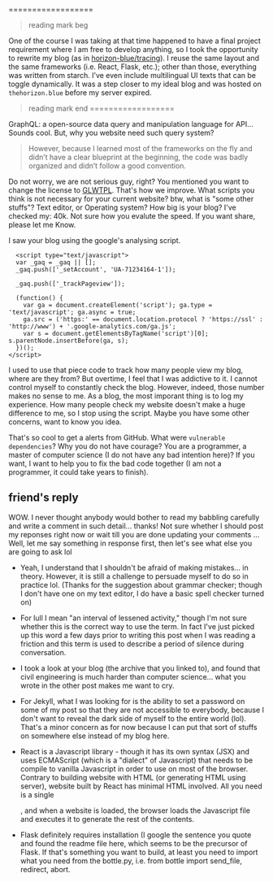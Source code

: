 ==================
> reading mark beg

One of the course I was taking at that time happened to have a final
project requirement where I am free to develop anything, so I took the
opportunity to rewrite my blog (as in <a
href="https://github.com/horizon-blue/tracing">horizon-blue/tracing</a>). I
reuse the same layout and the same frameworks (i.e. React, Flask,
etc.); other than those, everything was written from starch. I’ve even
include multilingual UI texts that can be toggle dynamically. It was a
step closer to my ideal blog and was hosted on <code
class="highlighter-rouge">thehorizon.blue</code> before my server
expired.</p> 

> reading mark end
==================


GraphQL: a open-source data query and manipulation language for API...
Sounds cool. But, why you website need such query system?

> However, because I learned most of
the frameworks on the fly and didn’t have a clear blueprint at
the beginning, the code was badly organized and didn’t follow a
good convention.

Do not worry, we are not serious guy, right? You mentioned you want to
change the license to
[GLWTPL](https://github.com/me-shaon/GLWTPL). That's how we
improve. What scripts you think is not necessary for your current
website? btw, what is "some other stuffs"? Text editor, or Operating
system? How big is your blog? I've checked my: 40k. Not sure how you
evalute the speed. If you want share, please let me Know.

I saw your blog using the google's analysing script.
```
  <script type="text/javascript">
  var _gaq = _gaq || [];
  _gaq.push(['_setAccount', 'UA-71234164-1']);
  
  _gaq.push(['_trackPageview']);

  (function() {
    var ga = document.createElement('script'); ga.type = 'text/javascript'; ga.async = true;
    ga.src = ('https:' == document.location.protocol ? 'https://ssl' : 'http://www') + '.google-analytics.com/ga.js';
    var s = document.getElementsByTagName('script')[0]; s.parentNode.insertBefore(ga, s);
  })();
</script>

```

I used to use that piece code to track how many people view my blog,
where are they from? But overtime, I feel that I was addictive to
it. I cannot control myself to constantly check the blog. However,
indeed, those number makes no sense to me. As a blog, the most
imporant thing is to log my experience. How many people check my
website doesn't make a huge difference to me, so I stop using the
script. Maybe you have some other concerns, want to know you idea.

That's so cool to get a alerts from GitHub. What were `vulnerable
dependencies`? Why you do not have courage? You are a programmer, a
master of computer science (I do not have any bad intention here)? If
you want, I want to help you to fix the bad code together (I am not a
programmer, it could take years to finish).


## friend's reply

WOW. I never thought anybody would bother to read my babbling
carefully and write a comment in such detail... thanks! Not sure
whether I should post my reponses right now or wait till you are done
updating your comments ... Well, let me say something in response
first, then let's see what else you are going to ask lol

- Yeah, I understand that I shouldn't be afraid of making
  mistakes... in theory. However, it is still a challenge to persuade
  myself to do so in practice lol. (Thanks for the suggestion about
  grammar checker; though I don't have one on my text editor, I do
  have a basic spell checker turned on)

- For lull I mean "an interval of lessened activity," though I'm not
  sure whether this is the correct way to use the term. In fact I've
  just picked up this word a few days prior to writing this post when
  I was reading a friction and this term is used to describe a period
  of silence during conversation.

- I took a look at your blog (the archive that you linked to), and
  found that civil engineering is much harder than computer
  science... what you wrote in the other post makes me want to cry.

- For Jekyll, what I was looking for is the ability to set a password
  on some of my post so that they are not accessible to everybody,
  because I don't want to reveal the dark side of myself to the entire
  world (lol). That's a minor concern as for now because I can put
  that sort of stuffs on somewhere else instead of my blog here.

- React is a Javascript library - though it has its own syntax (JSX)
  and uses ECMAScript (which is a "dialect" of Javascript) that needs
  to be compile to vanilla Javascript in order to use on most of the
  browser. Contrary to building website with HTML (or generating HTML
  using server), website built by React has minimal HTML involved. All
  you need is a single <div />, and when a website is loaded, the
  browser loads the Javascript file and executes it to generate the
  rest of the contents.

- Flask definitely requires installation (I google the sentence you
  quote and found the readme file here, which seems to be the
  precursor of Flask. If that's something you want to build, at least
  you need to import what you need from the bottle.py, i.e. from
  bottle import send_file, redirect, abort.
